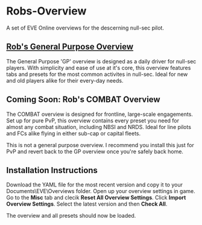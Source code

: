 # Robs-Overview

A set of EVE Online overviews for the descerning null-sec pilot.

## [Rob's General Purpose Overview](https://github.com/EvilBlueSmartie/Robs-Overview/tree/master/General%20Purpose)

The General Purpose 'GP' overview is designed as a daily driver for null-sec players. With simplicity and ease of use at it's core, this overview features tabs and presets for the most common activites in null-sec. Ideal for new and old players alike for their every-day needs.

## Coming Soon: Rob's COMBAT Overview

The COMBAT overview is designed for frontline, large-scale engagements. Set up for pure PvP, this overview contains every preset you need for almost any combat situation, including NBSI and NRDS. Ideal for line pilots and FCs alike flying in either sub-cap or capital fleets.

This is not a general purpose overview. I recommend you install this just for PvP and revert back to the GP overview once you're safely back home.

## Installation Instructions

Download the YAML file for the most recent version and copy it to your Documents\EVE\Overviews folder.
Open up your overview settings in game.
Go to the **Misc** tab and clecik **Reset All Overview Settings**.
Click **Import Overview Settings**.
Select the latest version and then **Check All**.

The overview and all presets should now be loaded.
